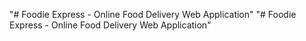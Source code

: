 "# Foodie Express - Online Food Delivery Web Application" 
"# Foodie Express - Online Food Delivery Web Application" 
